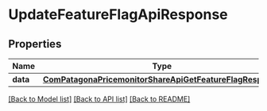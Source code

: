 # UpdateFeatureFlagApiResponse

## Properties
Name | Type | Description | Notes
------------ | ------------- | ------------- | -------------
**data** | [**ComPatagonaPricemonitorShareApiGetFeatureFlagResponse**](ComPatagonaPricemonitorShareApiGetFeatureFlagResponse.md) |  | 

[[Back to Model list]](../README.md#documentation-for-models) [[Back to API list]](../README.md#documentation-for-api-endpoints) [[Back to README]](../README.md)



